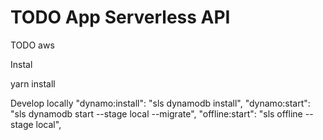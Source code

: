 # TODO App Serverless API

TODO aws

Instal

yarn install


Develop locally
      "dynamo:install": "sls dynamodb install",
      "dynamo:start": "sls dynamodb start --stage local --migrate",
      "offline:start": "sls offline --stage local",